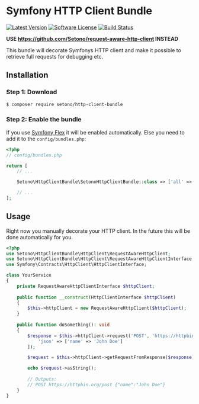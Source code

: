 # Symfony HTTP Client Bundle

[![Latest Version][ico-version]][link-packagist]
[![Software License][ico-license]](LICENSE)
[![Build Status][ico-github-actions]][link-github-actions]

**USE https://github.com/Setono/request-aware-http-client INSTEAD**

This bundle will decorate Symfonys HTTP client and make it possible to retrieve full requests for debugging etc.

## Installation

### Step 1: Download

```bash
$ composer require setono/http-client-bundle
```

### Step 2: Enable the bundle

If you use [Symfony Flex](https://flex.symfony.com/) it will be enabled automatically. Else you need to add it to the `config/bundles.php`:

```php
<?php
// config/bundles.php

return [
    // ...

    Setono\HttpClientBundle\SetonoHttpClientBundle::class => ['all' => true],

    // ...
];
```

## Usage

Right now you manually decorate your HTTP client. In the future this will be done automatically for you.

```php
<?php
use Setono\HttpClientBundle\HttpClient\RequestAwareHttpClient;
use Setono\HttpClientBundle\HttpClient\RequestAwareHttpClientInterface;
use Symfony\Contracts\HttpClient\HttpClientInterface;

class YourService
{
    private RequestAwareHttpClientInterface $httpClient;
    
    public function __construct(HttpClientInterface $httpClient)
    {
        $this->httpClient = new RequestAwareHttpClient($httpClient);
    }
    
    public function doSomething(): void
    {
        $response = $this->httpClient->request('POST', 'https://httpbin.org/post', [
            'json' => ['name' => 'John Doe']
        ]);

        $request = $this->httpClient->getRequestFromResponse($response);

        echo $request->asString();
        
        // Outputs:
        // POST https://httpbin.org/post {"name":"John Doe"}
    }
}
```

[ico-version]: https://poser.pugx.org/setono/http-client-bundle/v/stable
[ico-license]: https://poser.pugx.org/setono/http-client-bundle/license
[ico-github-actions]: https://github.com/Setono/HttpClientBundle/workflows/build/badge.svg

[link-packagist]: https://packagist.org/packages/setono/http-client-bundle
[link-github-actions]: https://github.com/Setono/HttpClientBundle/actions
